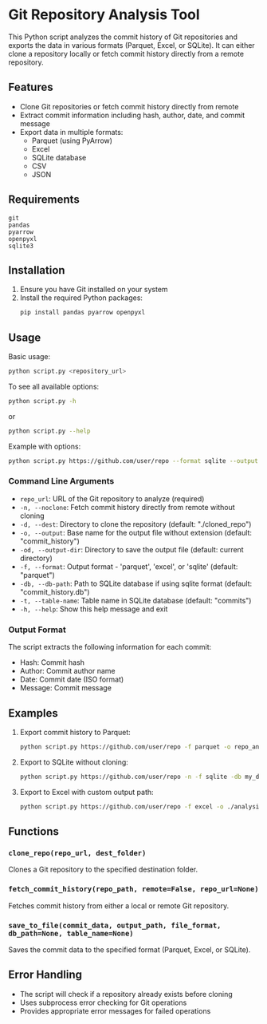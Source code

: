# Git Repository Analysis Tool

This Python script analyzes the commit history of Git repositories and exports the data in various formats (Parquet, Excel, or SQLite). It can either clone a repository locally or fetch commit history directly from a remote repository.

## Features

- Clone Git repositories or fetch commit history directly from remote
- Extract commit information including hash, author, date, and commit message
- Export data in multiple formats:
  - Parquet (using PyArrow)
  - Excel
  - SQLite database
  - CSV
  - JSON

## Requirements

```
git
pandas
pyarrow
openpyxl
sqlite3
```

## Installation

1. Ensure you have Git installed on your system
2. Install the required Python packages:
   ```bash
   pip install pandas pyarrow openpyxl
   ```

## Usage

Basic usage:
```bash
python script.py <repository_url>
```

To see all available options:
```bash
python script.py -h
```
or
```bash
python script.py --help
```

Example with options:
```bash
python script.py https://github.com/user/repo --format sqlite --output my_analysis
```

### Command Line Arguments

- `repo_url`: URL of the Git repository to analyze (required)
- `-n, --noclone`: Fetch commit history directly from remote without cloning
- `-d, --dest`: Directory to clone the repository (default: "./cloned_repo")
- `-o, --output`: Base name for the output file without extension (default: "commit_history")
- `-od, --output-dir`: Directory to save the output file (default: current directory)
- `-f, --format`: Output format - 'parquet', 'excel', or 'sqlite' (default: "parquet")
- `-db, --db-path`: Path to SQLite database if using sqlite format (default: "commit_history.db")
- `-t, --table-name`: Table name in SQLite database (default: "commits")
- `-h, --help`: Show this help message and exit

### Output Format

The script extracts the following information for each commit:
- Hash: Commit hash
- Author: Commit author name
- Date: Commit date (ISO format)
- Message: Commit message

## Examples

1. Export commit history to Parquet:
   ```bash
   python script.py https://github.com/user/repo -f parquet -o repo_analysis
   ```

2. Export to SQLite without cloning:
   ```bash
   python script.py https://github.com/user/repo -n -f sqlite -db my_database.db -t commit_data
   ```

3. Export to Excel with custom output path:
   ```bash
   python script.py https://github.com/user/repo -f excel -o ./analysis/repo_commits
   ```

## Functions

### `clone_repo(repo_url, dest_folder)`
Clones a Git repository to the specified destination folder.

### `fetch_commit_history(repo_path, remote=False, repo_url=None)`
Fetches commit history from either a local or remote Git repository.

### `save_to_file(commit_data, output_path, file_format, db_path=None, table_name=None)`
Saves the commit data to the specified format (Parquet, Excel, or SQLite).

## Error Handling

- The script will check if a repository already exists before cloning
- Uses subprocess error checking for Git operations
- Provides appropriate error messages for failed operations
